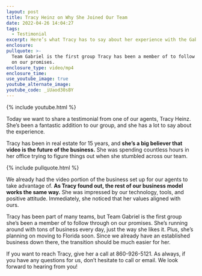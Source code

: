```yaml
---
layout: post
title: Tracy Heinz on Why She Joined Our Team
date: 2022-04-26 14:04:27
tags:
  - Testimonial
excerpt: Here’s what Tracy has to say about her experience with the Gabriel team.
enclosure:
pullquote: >-
  Team Gabriel is the first group Tracy has been a member of to follow through
  on our promises.
enclosure_type: video/mp4
enclosure_time:
use_youtube_image: true
youtube_alternate_image:
youtube_code: _iUaod30sBY
---
```

{% include youtube.html %}

Today we want to share a testimonial from one of our agents, Tracy Heinz. She’s been a fantastic addition to our group, and she has a lot to say about the experience.

Tracy has been in real estate for 15 years, and **she’s a big believer that video is the future of the business.** She was spending countless hours in her office trying to figure things out when she stumbled across our team.

{% include pullquote.html %}

We already had the video portion of the business set up for our agents to take advantage of. **As Tracy found out, the rest of our business model works the same way.** She was impressed by our technology, tools, and positive attitude. Immediately, she noticed that her values aligned with ours.&nbsp;

Tracy has been part of many teams, but Team Gabriel is the first group she’s been a member of to follow through on our promises. She’s running around with tons of business every day, just the way she likes it. Plus, she’s planning on moving to Florida soon. Since we already have an established business down there, the transition should be much easier for her.&nbsp;

If you want to reach Tracy, give her a call at 860-926-5121. As always, if you have any questions for us, don’t hesitate to call or email. We look forward to hearing from you\!

